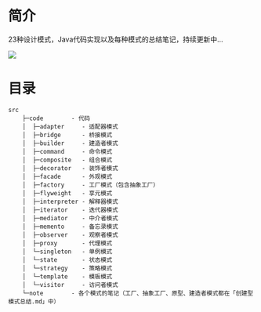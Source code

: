 # 简介
23种设计模式，Java代码实现以及每种模式的总结笔记，持续更新中...

![](https://gitee.com/songjilong/FigureBed/raw/master/img/20200319180103.png)

# 目录
```text
src
    ├─code        - 代码
    │  ├─adapter     - 适配器模式
    │  ├─bridge      - 桥接模式
    │  ├─builder     - 建造者模式
    │  ├─command     - 命令模式
    │  ├─composite   - 组合模式
    │  ├─decorator   - 装饰者模式
    │  ├─facade      - 外观模式
    │  ├─factory     - 工厂模式（包含抽象工厂）
    │  ├─flyweight   - 享元模式
    │  ├─interpreter - 解释器模式
    │  ├─iterator    - 迭代器模式
    │  ├─mediator    - 中介者模式
    │  ├─memento     - 备忘录模式
    │  ├─observer    - 观察者模式
    │  ├─proxy       - 代理模式
    │  └─singleton   - 单例模式
    │  └─state       - 状态模式
    │  └─strategy    - 策略模式
    │  └─template    - 模板模式
    │  └─visitor     - 访问者模式
    └─note        - 各个模式的笔记（工厂、抽象工厂、原型、建造者模式都在「创建型模式总结.md」中）
```